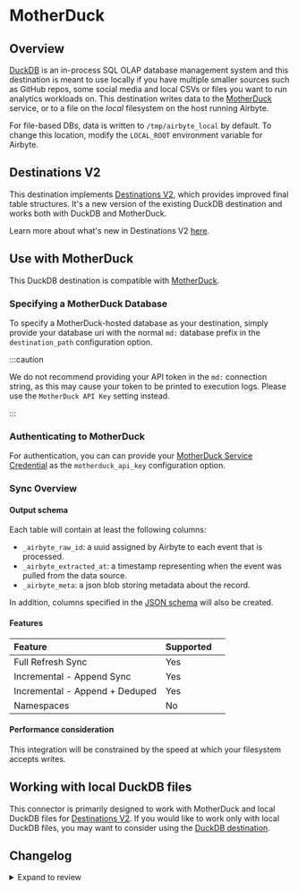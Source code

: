 # MotherDuck


## Overview

[DuckDB](https://duckdb.org/) is an in-process SQL OLAP database management system and this destination is meant to use locally if you have multiple smaller sources such as GitHub repos, some social media and local CSVs or files you want to run analytics workloads on. This destination writes data to the [MotherDuck](https://motherduck.com) service, or to a file on the _local_ filesystem on the host running Airbyte.

For file-based DBs, data is written to `/tmp/airbyte_local` by default. To change this location, modify the `LOCAL_ROOT` environment variable for Airbyte.

## Destinations V2

This destination implements [Destinations V2](/release_notes/upgrading_to_destinations_v2/#what-is-destinations-v2), which provides improved final table structures. It's a new version of the existing DuckDB destination and works both with DuckDB and MotherDuck.

Learn more about what's new in Destinations V2 [here](/using-airbyte/core-concepts/typing-deduping).

## Use with MotherDuck

This DuckDB destination is compatible with [MotherDuck](https://motherduck.com).

### Specifying a MotherDuck Database

To specify a MotherDuck-hosted database as your destination, simply provide your database uri with the normal `md:` database prefix in the `destination_path` configuration option.

:::caution

We do not recommend providing your API token in the `md:` connection string, as this may cause your token to be printed to execution logs. Please use the `MotherDuck API Key` setting instead.

:::

### Authenticating to MotherDuck

For authentication, you can can provide your [MotherDuck Service Credential](https://motherduck.com/docs/authenticating-to-motherduck/#syntax) as the `motherduck_api_key` configuration option.

### Sync Overview

#### Output schema

Each table will contain at least the following columns:

- `_airbyte_raw_id`: a uuid assigned by Airbyte to each event that is processed.
- `_airbyte_extracted_at`: a timestamp representing when the event was pulled from the data source.
- `_airbyte_meta`: a json blob storing metadata about the record.

In addition, columns specified in the [JSON schema](https://docs.airbyte.com/connector-development/schema-reference) will also be created.


#### Features

| Feature                        | Supported |     |
| :----------------------------- | :-------- | :-- |
| Full Refresh Sync              | Yes       |     |
| Incremental - Append Sync      | Yes       |     |
| Incremental - Append + Deduped | Yes       |     |
| Namespaces                     | No        |     |

#### Performance consideration

This integration will be constrained by the speed at which your filesystem accepts writes.

## Working with local DuckDB files

This connector is primarily designed to work with MotherDuck and local DuckDB files for [Destinations V2](/release_notes/upgrading_to_destinations_v2/#what-is-destinations-v2). If you would like to work only with local DuckDB files, you may want to consider using the [DuckDB destination](https://docs.airbyte.com/integrations/destinations/duckdb).


## Changelog

<details>
  <summary>Expand to review</summary>

| Version | Date       | Pull Request                                              | Subject                                                                                                                                                                                                                                                                                                                                                                                                |
|:--------| :--------- | :-------------------------------------------------------- | :----------------------------------------------------------------------------------------------------------------------------------------------------------------------------------------------------------------------------------------------------------------------------------------------------------------------------------------------------------------------------------------------------- |
| 0.1.4   | 2024-10-25 | [](https://github.com/airbytehq/airbyte/pull/)  | Improve test adherance.                                                                                                                                                                                                                                                                                                                                                                                 |
| 0.1.3   | 2024-10-23 | [47315](https://github.com/airbytehq/airbyte/pull/47315)  | Fix bug causing MotherDuck API key to not be correctly passed to the engine.                                                                                                                                                                                                                                                                                                                                                                                 |
| 0.1.2   | 2024-10-23 | [47315](https://github.com/airbytehq/airbyte/pull/47315)  | Use `saas_only` mode during connection check to reduce ram usage.                                                                                                                                                                                                                                                                                                                                                                                 |
| 0.1.1   | 2024-10-23 | [47312](https://github.com/airbytehq/airbyte/pull/47312)  | Fix: generate new unique destination ID                                                                                                                                                                                                                                                                                                                                                                                 |
| 0.1.0   | 2024-10-23 | [46904](https://github.com/airbytehq/airbyte/pull/46904)  | New MotherDuck destination                                                                                                                                                                                                                                                                                                                                                                                 |

</details>
